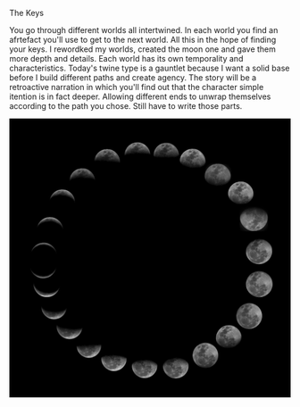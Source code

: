 The Keys

You go through different worlds all intertwined. In each world you find an afrtefact you'll use to get to the next world. All this in the hope of finding your keys. I rewordked my worlds, created the moon one and gave them more depth and details. Each world has its own temporality and characteristics. Today's twine type is a gauntlet because I want a solid base before I build different paths and create agency. The story will be a retroactive narration in which you'll find out that the character simple itention is in fact deeper. Allowing different ends to unwrap themselves according to the path you chose. Still have to write those parts.

![Something](images/moonphase.jpg)